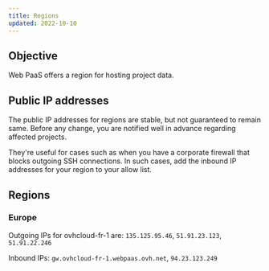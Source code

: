 ```yaml
---
title: Regions
updated: 2022-10-10
---
```





## Objective  

Web PaaS offers a region for hosting project data.


## Public IP addresses

The public IP addresses for regions are stable, but not guaranteed to remain same.
Before any change, you are notified well in advance regarding affected projects.

They're useful for cases such as when you have a corporate firewall that blocks outgoing SSH connections.
In such cases, add the inbound IP addresses for your region to your allow list.

## Regions

### Europe

Outgoing IPs for ovhcloud-fr-1 are: `135.125.95.46`, `51.91.23.123`, `51.91.22.246`

Inbound IPs: `gw.ovhcloud-fr-1.webpaas.ovh.net`, `94.23.123.249`


